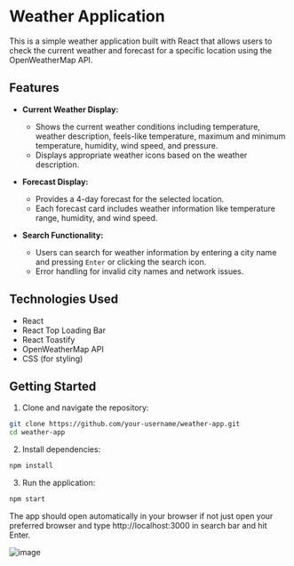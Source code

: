 

# Weather Application

This is a simple weather application built with React that allows users to check the current weather and forecast for a specific location using the OpenWeatherMap API.

## Features

- **Current Weather Display:**
  - Shows the current weather conditions including temperature, weather description, feels-like temperature, maximum and minimum temperature, humidity, wind speed, and pressure.
  - Displays appropriate weather icons based on the weather description.

- **Forecast Display:**
  - Provides a 4-day forecast for the selected location.
  - Each forecast card includes weather information like temperature range, humidity, and wind speed.

- **Search Functionality:**
  - Users can search for weather information by entering a city name and pressing `Enter` or clicking the search icon.
  - Error handling for invalid city names and network issues.

## Technologies Used

- React
- React Top Loading Bar
- React Toastify
- OpenWeatherMap API
- CSS (for styling)

## Getting Started

1. Clone and navigate the repository:
```bash
git clone https://github.com/your-username/weather-app.git
cd weather-app
```
2. Install dependencies:
```bash
npm install
```
3. Run the application:
```bash
npm start
```
The app should open automatically in your browser if not just open your preferred browser and type http://localhost:3000 in search bar and hit Enter.

![image](https://github.com/user-attachments/assets/d09ca88d-0645-4768-bb86-d98cf99fb218)



